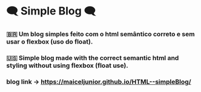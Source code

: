 # 🗨 Simple Blog 🗨


### 🇧🇷 Um blog simples feito com o html semântico correto e sem usar o flexbox (uso do float).

### 🇺🇸 Simple blog made with the correct semantic html and styling without using flexbox (float use).

### blog link -> https://maiceljunior.github.io/HTML--simpleBlog/
